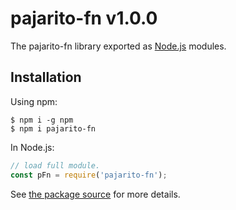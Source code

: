 pajarito-fn v1.0.0
==================

The pajarito-fn library exported as [Node.js](https://nodejs.org/) modules.

Installation
------------
Using npm:

```
$ npm i -g npm
$ npm i pajarito-fn
```

In Node.js:

```Javascript
// load full module.
const pFn = require('pajarito-fn');
```

See [the package source](https://github.com/PajaritoMoyqi/NPM-pajarito-fn) for more details.